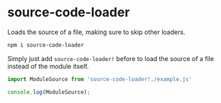 # source-code-loader
Loads the source of a file, making sure to skip other loaders.

```sh
npm i source-code-loader
```

Simply just add `source-code-loader!` before to load the source of a file
instead of the module itself.
```js
import ModuleSource from 'source-code-loader!./example.js'

console.log(ModuleSource);
```
